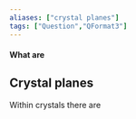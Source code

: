 ```yaml
---
aliases: ["crystal planes"]
tags: ["Question","QFormat3"]
---
```


#### What are
## Crystal planes
Within crystals there are 